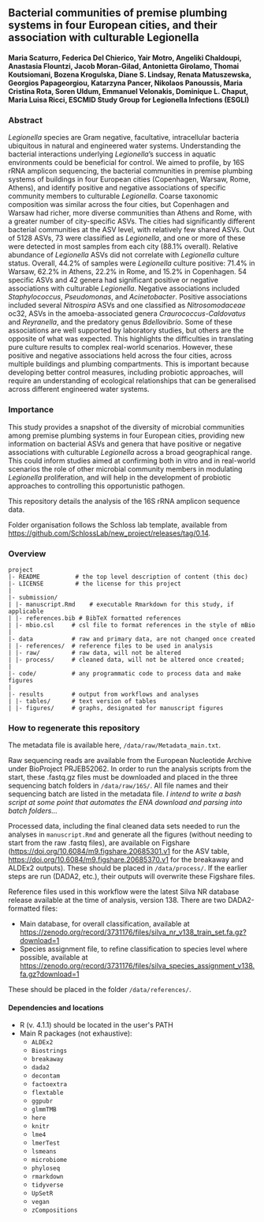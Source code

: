 ## Bacterial communities of premise plumbing systems in four European cities, and their association with culturable Legionella

#### Maria Scaturro, Federica Del Chierico, Yair Motro, Angeliki Chaldoupi, Anastasia Flountzi, Jacob Moran-Gilad, Antonietta Girolamo, Thomai Koutsiomani, Bozena Krogulska, Diane S. Lindsay, Renata Matuszewska, Georgios Papageorgiou, Katarzyna Pancer, Nikolaos Panoussis, Maria Cristina Rota, Soren Uldum, Emmanuel Velonakis, Dominique L. Chaput, Maria Luisa Ricci, ESCMID Study Group for Legionella Infections (ESGLI)

### Abstract
*Legionella* species are Gram negative, facultative, intracellular bacteria ubiquitous in natural and engineered water systems. Understanding the bacterial interactions underlying *Legionella*’s success in aquatic environments could be beneficial for control. We aimed to profile, by 16S rRNA amplicon sequencing, the bacterial communities in premise plumbing systems of buildings in four European cities (Copenhagen, Warsaw, Rome, Athens), and identify positive and negative associations of specific community members to culturable *Legionella*. Coarse taxonomic composition was similar across the four cities, but Copenhagen and Warsaw had richer, more diverse communities than Athens and Rome, with a greater number of city-specific ASVs. The cities had significantly different bacterial communities at the ASV level, with relatively few shared ASVs. Out of 5128 ASVs, 73 were classified as *Legionella*, and one or more of these were detected in most samples from each city (88.1% overall). Relative abundance of *Legionella* ASVs did not correlate with *Legionella* culture status. Overall, 44.2% of samples were *Legionella* culture positive: 71.4% in Warsaw, 62.2% in Athens, 22.2% in Rome, and 15.2% in Copenhagen. 54 specific ASVs and 42 genera had significant positive or negative associations with culturable *Legionella*. Negative associations included *Staphylococcus*, *Pseudomonas*, and *Acinetobacter*. Positive associations included several *Nitrospira* ASVs and one classified as *Nitrosomodaceae* oc32, ASVs in the amoeba-associated genera *Craurococcus-Caldovatus* and *Reyranella*, and the predatory genus *Bdellovibrio*. Some of these associations are well supported by laboratory studies, but others are the opposite of what was expected. This highlights the difficulties in translating pure culture results to complex real-world scenarios. However, these positive and negative associations held across the four cities, across multiple buildings and plumbing compartments. This is important because developing better control measures, including probiotic approaches, will require an understanding of ecological relationships that can be generalised across different engineered water systems.

### Importance
This study provides a snapshot of the diversity of microbial communities among premise plumbing systems in four European cities, providing new information on bacterial ASVs and genera that have positive or negative associations with culturable *Legionella* across a broad geographical range. This could inform studies aimed at confirming both in vitro and in real-world scenarios the role of other microbial community members in modulating *Legionella* proliferation, and will help in the development of probiotic approaches to controlling this opportunistic pathogen.


This repository details the analysis of the 16S rRNA amplicon sequence data.

Folder organisation follows the Schloss lab template, available from https://github.com/SchlossLab/new_project/releases/tag/0.14.


### Overview

	project
	|- README          # the top level description of content (this doc)
	|- LICENSE         # the license for this project
	|
	|- submission/
	| |- manuscript.Rmd    # executable Rmarkdown for this study, if applicable
	| |- references.bib # BibTeX formatted references
	| |- mbio.csl     # csl file to format references in the style of mBio
	|
	|- data           # raw and primary data, are not changed once created
	| |- references/  # reference files to be used in analysis
	| |- raw/         # raw data, will not be altered
	| |- process/     # cleaned data, will not be altered once created;
	|
	|- code/          # any programmatic code to process data and make figures
	|
	|- results        # output from workflows and analyses
	| |- tables/      # text version of tables
	| |- figures/     # graphs, designated for manuscript figures



### How to regenerate this repository
The metadata file is available here, `/data/raw/Metadata_main.txt`.

Raw sequencing reads are available from the European Nucleotide Archive under BioProject PRJEB52062. In order to run the analysis scripts from the start, these .fastq.gz files must be downloaded and placed in the three sequencing batch folders in `/data/raw/16S/`. All file names and their sequencing batch are listed in the metadata file. *I intend to write a bash script at some point that automates the ENA download and parsing into batch folders...*

Processed data, including the final cleaned data sets needed to run the analyses in `manuscript.Rmd` and generate all the figures (without needing to start from the raw .fastq files), are available on Figshare (https://doi.org/10.6084/m9.figshare.20685301.v1 for the ASV table, https://doi.org/10.6084/m9.figshare.20685370.v1 for the breakaway and ALDEx2 outputs). These should be placed in `/data/process/`. If the earlier steps are run (DADA2, etc.), their outputs will overwrite these Figshare files. 

Reference files used in this workflow were the latest Silva NR database release available at the time of analysis, version 138. There are two DADA2-formatted files:

* Main database, for overall classification, available at https://zenodo.org/record/3731176/files/silva_nr_v138_train_set.fa.gz?download=1
* Species assignment file, to refine classification to species level where possible, available at https://zenodo.org/record/3731176/files/silva_species_assignment_v138.fa.gz?download=1

These should be placed in the folder `/data/references/`.

#### Dependencies and locations
* R (v. 4.1.1) should be located in the user's PATH
* Main R packages (not exhaustive):
  * `ALDEx2`
  * `Biostrings`
  * `breakaway`
  * `dada2`
  * `decontam`
  * `factoextra`
  * `flextable`
  * `ggpubr`
  * `glmmTMB`
  * `here`
  * `knitr`
  * `lme4`
  * `lmerTest`
  * `lsmeans`
  * `microbiome`
  * `phyloseq`
  * `rmarkdown`
  * `tidyverse`
  * `UpSetR`
  * `vegan`
  * `zCompositions`
  
